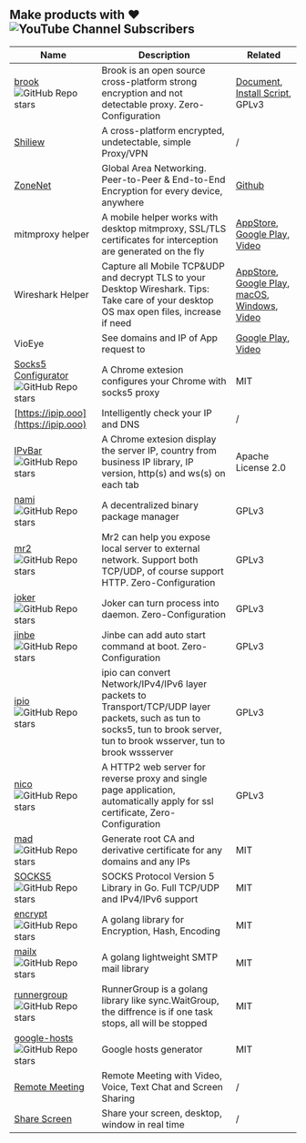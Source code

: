 ## Make products with ❤️ ![YouTube Channel Subscribers](https://img.shields.io/youtube/channel/subscribers/UC5j8-I5Y4lWo4KTa4_0Kx5A?style=social)

| Name | Description | Related |
| --- | --- | --- |
| [brook](https://github.com/txthinking/brook) ![GitHub Repo stars](https://img.shields.io/github/stars/txthinking/brook?style=social) | Brook is an open source cross-platform strong encryption and not detectable proxy. Zero-Configuration | [Document](https://txthinking.github.io/brook/), [Install Script](https://brook-community.github.io/script/), GPLv3 |
| [Shiliew](https://www.shiliew.com/) | A cross-platform encrypted, undetectable, simple Proxy/VPN | / |
| [ZoneNet](https://zonenet.io/) | Global Area Networking. Peer-to-Peer & End-to-End Encryption for every device, anywhere | [Github](https://github.com/zonenetio) |
| mitmproxy helper | A mobile helper works with desktop mitmproxy, SSL/TLS certificates for interception are generated on the fly | [AppStore](https://apps.apple.com/us/app/id1528537342), [Google Play](https://play.google.com/store/apps/details?id=com.txthinking.mitmproxy), [Video](https://www.youtube.com/watch?v=puES_ayJkEo) |
| Wireshark Helper | Capture all Mobile TCP&UDP and decrypt TLS to your Desktop Wireshark. Tips: Take care of your desktop OS max open files, increase if need | [AppStore](https://apps.apple.com/us/app/wireshark-client/id1534485108), [Google Play](https://play.google.com/store/apps/details?id=com.txthinking.wireshark), [macOS](https://storage.googleapis.com/txthinking/shiliew/WiresharkHelper.dmg), [Windows](https://storage.googleapis.com/txthinking/shiliew/WiresharkHelper.exe), [Video](https://www.youtube.com/watch?v=IhxrSyqky94) | 
| VioEye | See domains and IP of App request to | [Google Play](https://play.google.com/store/apps/details?id=com.txthinking.vioeye), [Video](https://www.youtube.com/watch?v=PItpYYz61qI) |
| [Socks5 Configurator](https://chrome.google.com/webstore/detail/hnpgnjkeaobghpjjhaiemlahikgmnghb) ![GitHub Repo stars](https://img.shields.io/github/stars/txthinking/socks5-configurator?style=social) | A Chrome extesion configures your Chrome with socks5 proxy | MIT |
| [https://ipip.ooo](https://ipip.ooo) | Intelligently check your IP and DNS | / |
| [IPvBar](https://chrome.google.com/webstore/detail/ipvbar/copjmgogifdfjkaenpallapiidcpkjbm) ![GitHub Repo stars](https://img.shields.io/github/stars/txthinking/ipvbar?style=social) | A Chrome extesion display the server IP, country from business IP library, IP version, http(s) and ws(s) on each tab | Apache License 2.0 |
| [nami](https://github.com/txthinking/nami) ![GitHub Repo stars](https://img.shields.io/github/stars/txthinking/nami?style=social) | A decentralized binary package manager | GPLv3 |
| [mr2](https://github.com/txthinking/mr2) ![GitHub Repo stars](https://img.shields.io/github/stars/txthinking/mr2?style=social) | Mr2 can help you expose local server to external network. Support both TCP/UDP, of course support HTTP. Zero-Configuration | GPLv3 |
| [joker](https://github.com/txthinking/joker) ![GitHub Repo stars](https://img.shields.io/github/stars/txthinking/joker?style=social) | Joker can turn process into daemon. Zero-Configuration | GPLv3 |
| [jinbe](https://github.com/txthinking/jinbe) ![GitHub Repo stars](https://img.shields.io/github/stars/txthinking/jinbe?style=social) | Jinbe can add auto start command at boot. Zero-Configuration | GPLv3 |
| [ipio](https://github.com/txthinking/ipio) ![GitHub Repo stars](https://img.shields.io/github/stars/txthinking/ipio?style=social) | ipio can convert Network/IPv4/IPv6 layer packets to Transport/TCP/UDP layer packets, such as tun to socks5, tun to brook server, tun to brook wsserver, tun to brook wssserver | GPLv3 |
| [nico](https://github.com/txthinking/nico) ![GitHub Repo stars](https://img.shields.io/github/stars/txthinking/nico?style=social) | A HTTP2 web server for reverse proxy and single page application, automatically apply for ssl certificate, Zero-Configuration | GPLv3 |
| [mad](https://github.com/txthinking/mad) ![GitHub Repo stars](https://img.shields.io/github/stars/txthinking/mad?style=social) | Generate root CA and derivative certificate for any domains and any IPs | MIT |
| [SOCKS5](https://github.com/txthinking/socks5) ![GitHub Repo stars](https://img.shields.io/github/stars/txthinking/socks5?style=social) | SOCKS Protocol Version 5 Library in Go. Full TCP/UDP and IPv4/IPv6 support | MIT |
| [encrypt](https://github.com/txthinking/encrypt) ![GitHub Repo stars](https://img.shields.io/github/stars/txthinking/encrypt?style=social) | A golang library for Encryption, Hash, Encoding | MIT |
| [mailx](https://github.com/txthinking/mailx) ![GitHub Repo stars](https://img.shields.io/github/stars/txthinking/mailx?style=social) | A golang lightweight SMTP mail library | MIT |
| [runnergroup](https://github.com/txthinking/runnergroup) ![GitHub Repo stars](https://img.shields.io/github/stars/txthinking/runnergroup?style=social) | RunnerGroup is a golang library like sync.WaitGroup, the diffrence is if one task stops, all will be stopped | MIT |
| [google-hosts](https://github.com/txthinking/google-hosts) ![GitHub Repo stars](https://img.shields.io/github/stars/txthinking/google-hosts?style=social) | Google hosts generator | MIT |
| [Remote Meeting](https://remotemeeting.io/) | Remote Meeting with Video, Voice, Text Chat and Screen Sharing | / |
| [Share Screen](https://sharescreen.io/) | Share your screen, desktop, window in real time | / |

